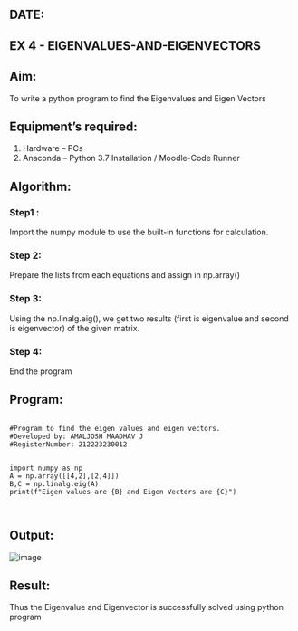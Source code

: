 ## DATE:
## EX 4 - EIGENVALUES-AND-EIGENVECTORS
## Aim:
To write a python program to find the Eigenvalues and Eigen Vectors
## Equipment’s required:
1. 	Hardware – PCs
2. 	Anaconda – Python 3.7 Installation / Moodle-Code Runner
## Algorithm:
### Step1 : 
Import the numpy module to use the built-in functions for calculation.
### Step 2: 
Prepare the lists from each equations and assign in np.array()
### Step 3: 
Using the np.linalg.eig(),  we get two results (first is eigenvalue and second is eigenvector) of the given matrix.
### Step 4: 
End the program
## Program:
```

#Program to find the eigen values and eigen vectors.
#Developed by: AMALJOSH MAADHAV J
#RegisterNumber: 212223230012


import numpy as np
A = np.array([[4,2],[2,4]])
B,C = np.linalg.eig(A)
print(f"Eigen values are {B} and Eigen Vectors are {C}")



```
## Output:
![image](https://github.com/user-attachments/assets/fe6dfd5a-d443-41fe-916b-d8caedc9565f)

## Result:
Thus the Eigenvalue and Eigenvector is successfully solved using python program
